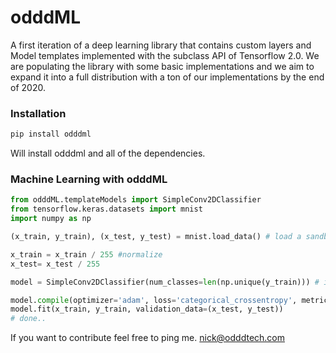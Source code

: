 # odddML

A first iteration of a deep learning library that contains custom layers and Model templates implemented with the subclass API of Tensorflow 2.0. We are populating the library with some basic implementations and we aim to expand it into a full distribution with a ton of our implementations by the end of 2020.

### Installation

```bash
pip install odddml
```
Will install odddml and all of the dependencies.


### Machine Learning with odddML

```python
from odddML.templateModels import SimpleConv2DClassifier
from tensorflow.keras.datasets import mnist
import numpy as np

(x_train, y_train), (x_test, y_test) = mnist.load_data() # load a sandbox dataset from tensorflow

x_train = x_train / 255 #normalize 
x_test= x_test / 255

model = SimpleConv2DClassifier(num_classes=len(np.unique(y_train))) # initialize the model with the number of classes of the problem

model.compile(optimizer='adam', loss='categorical_crossentropy', metrics=['accuracy']) #set the optimizer, loss and metrics
model.fit(x_train, y_train, validation_data=(x_test, y_test))
# done.. 
```

If you want to contribute feel free to ping me. nick@odddtech.com
